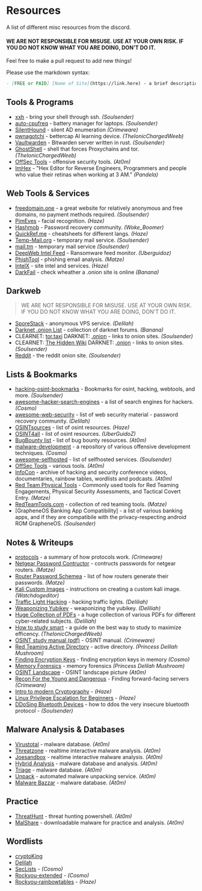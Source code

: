 # Resources
A list of different misc resources from the discord.

#### WE ARE NOT RESPONSIBLE FOR MISUSE. USE AT YOUR OWN RISK. IF YOU DO NOT KNOW WHAT YOU ARE DOING, DON'T DO IT.

Feel free to make a pull request to add new things!

Please use the markdown syntax:
```md
- [FREE or PAID] [Name of Site](https://link.here) - a brief description. *(Your Username)*
```

## Tools & Programs
- [xxh](https://github.com/xxh/xxh) - bring your shell through ssh. *(Soulsender)*
- [auto-cpufreq](https://github.com/AdnanHodzic/auto-cpufreq) - battery manager for laptops. *(Soulsender)*
- [SilentHound](https://github.com/layer8secure/SilentHound.git) - silent AD enumeration *(Crimeware)*
- [pwnagotchi](https://github.com/DrSchottky/pwnagotchi/releases) - bettercap AI learning device. *(TheIonicChargedWeeb)*
- [Vaultwarden](https://github.com/dani-garcia/vaultwarden) - Bitwarden server written in rust. *(Soulsender)*
- [GhostShell](https://github.com/S12cybersecurity/GhostShell) - shell that forces Proxychains and tor. *(TheIonicChargedWeeb)*
- [OffSec Tools](https://offsec.tools/) - offensive security tools. *(At0m)*
- [ImHex](https://github.com/WerWolv/ImHex) - "Hex Editor for Reverse Engineers, Programmers and people who value their retinas when working at 3 AM." *(Pandela)*

## Web Tools & Services
- [freedomain.one](https://freedomain.one/) - a great website for relatively anonymous and free domains, no payment methods required. *(Soulsender)*
- [PimEyes](https://pimeyes.com/en) - facial recognition. *(Haze)*
- [Hashmob](https://hashmob.net/resources/hashmob) - Password recovery community. *(Woke_Boomer)*
- [QuickRef.me](https://quickref.me/) - cheatsheets for different langs. *(Haze)*
- [Temp-Mail.org](https://temp-mail.org/) - temporary mail service. *(Soulsender)*
- [mail.tm](https://mail.tm/en/) - temporary mail service *(Soulsender)*
- [DeepWeb Intel Feed](https://darkfeed.io/) - Ransomware feed monitor. *(Uberguidoz)*
- [PhishTool](https://www.phishtool.com/) - phishing email analysis. *(Matze)*
- [IntelX](https://intelx.io/tools) - site intel and services. *(Haze)*
- [DarkFail](https://dark.fail/) - check wheather a .onion site is online *(Banana)*

## Darkweb
> WE ARE NOT RESPONSIBLE FOR MISUSE. USE AT YOUR OWN RISK. IF YOU DO NOT KNOW WHAT YOU ARE DOING, DON'T DO IT.
- [SporeStack](https://sporestack.com/) - anonymous VPS service. *(Delilah)*
- [Darknet .onion List](https://darknet.fail/) - collection of darknet forums. *(Banana)*
- CLEARNET: [tor.taxi](https://tor.taxi/) DARKNET: [.onion](http://tortaxi2dev6xjwbaydqzla77rrnth7yn2oqzjfmiuwn5h6vsk2a4syd.onion) - links to onion sites. *(Soulsender)*
- CLEARNET: [The Hidden Wiki](https://thehiddenwiki.org/) DARKNET: [.onion](http://6nhmgdpnyoljh5uzr5kwlatx2u3diou4ldeommfxjz3wkhalzgjqxzqd.onion/) - links to onion sites. *(Soulsender)*
- [Reddit](http://www.reddittorjg6rue252oqsxryoxengawnmo46qy4kyii5wtqnwfj4ooad.onion/) - the reddit onion site. *(Soulsender)*

## Lists & Bookmarks
- [hacking-osint-bookmarks](https://github.com/Soulsender/hacking-osint-bookmarks) - Bookmarks for osint, hacking, webtools, and more. *(Soulsender)*
- [awesome-hacker-search-engines](https://github.com/edoardottt/awesome-hacker-search-engines) - a list of search engines for hackers. *(Cosmo)*
- [awesome-web-security](https://github.com/MiladMSFT/ThreatHunt) - list of web security material - password recovery community. *(Delilah)*
- [OSINTsources](https://github.com/awareseven/OSINTsources) - list of osint resources. *(Haze)*
- [OSINT4all](https://start.me/p/L1rEYQ/osint4all) - list of osint resources. *(UberGuidoZ)*
- [BugBounty list](https://twitter.com/atomiczsec/status/1573430023604031488?s=46&t=kE8r4UXbHRYZgTTh4pmI-w) - list of bug bounty resources. *(At0m)*
- [malware-development](https://github.com/CosmodiumCS/Malware-Development) - a repository of various offensive development techniques. *(Cosmo)*
- [awesome-selfhosted](https://github.com/awesome-selfhosted/awesome-selfhosted) - list of selfhosted services. *(Soulsender)*
- [OffSec Tools](https://offsec.tools/) - various tools. *(At0m)*
- [InfoCon](https://infocon.org/) - archive of hacking and security conference videos, documentaries, rainbow tables, wordlists and podcasts. *(At0m)*
- [Red Team Physical Tools](https://github.com/DavidProbinsky/RedTeam-Physical-Tools) - Commonly used tools for Red Teaming Engagements, Physical Security Assessments, and Tactical Covert Entry. *(Matze)*
- [RedTeamTools.com](https://www.redteamtools.com/) - collection of red teaming tools. *(Matze)*
- [GrapheneOS Banking App Compatibility] - a list of various banking apps, and if they are compatibile with the privacy-respecting android ROM GrapheneOS. *(Soulsender)*

## Notes & Writeups
- [protocols](https://github.com/netspooky/protocols/tree/main/broadcast_brujeria) - a summary of how protocols work. *(Crimeware)*
- [Netgear Password Contructor](https://github.com/redsquirrel7/Netgear-Password-Constructinator) - contructs passwords for netgear routers. *(Matze)*
- [Router Password Schemea](https://forums.hak5.org/topic/39403-table-of-wifi-password-standards/) - list of how routers generate their passwords. *(Matze)*
- [Kali Custom Images](https://www.kali.org/docs/development/live-build-a-custom-kali-iso/) - instructions on creating a custom kali image. *(Watchdogeditor)* 
- [Traffic Light Hacking](https://twitter.com/hetmehtaa/status/1617856763193352195) - hacking traffic lights. *(Deliliah)*
- [Weaponizing Yubikey](https://www.blackhillsinfosec.com/how-to-weaponize-the-yubikey/) - weaponizing the yubikey. *(Deliliah)*
- [Huge Collection of PDFs](https://mega.nz/folder/Ikl2TAAD#urHrrA_fqdMs0uxSlUKPZA) - a huge collection of various PDFs for different cyber-related subjects. *(Deliliah)*
- [How to study smart](https://youtu.be/IlU-zDU6aQ0) - a guide on the best way to study to maximize efficency. *(TheIonicChargedWeeb)*
- [OSINT study manual (pdf)](https://cdn.discordapp.com/attachments/1016199552157614090/1052590563997778061/mcafee-institute-osint-study-manual.pdf) - OSINT manual. *(Crimeware)*
- [Red Teaming Active Directory](https://h4ms1k.github.io/Red_Team_Active_Directory/#) - active directory. *(Princess Delilah Mushroom)*
- [Finding Encryption Keys](https://diyinfosec.medium.com/scanning-memory-for-fek-e17ca3db09c9) - finding encryption keys in memory *(Cosmo)*
- [Memory Forensics](https://eforensicsmag.com/an-introduction-to-memory-forensics-windows-process-internals-by-joseph-moronwi/) - memory forensics *(Princess Delilah Mushroom)*
- [OSINT Landscape](https://cdn.discordapp.com/attachments/885271058050068480/891455958159597598/image0.png) - OSINT landscape picture *(At0m)*
- [Recon For the Young and Dangerous](https://github.com/CosmodiumCS/resources/blob/main/Notes/recon-for-the-young-and-dangerous.md) - Finding forward-facing servers *(Crimeware)*
- [Intro to modern Cryptography](https://cseweb.ucsd.edu/~mihir/papers/br-book.pdf) - *(Haze)*
- [Linux Privilege Escalation for Beginners](https://www.youtube.com/watch?v=ZTnwg3qCdVM) - *(Haze)*
- [DDoSing Bluetooth Devices](https://privsec.dev/posts/android/banking-applications-compatibility-with-grapheneos/) - how to ddos the very insecure bluetooth protocol - *(Soulsender)*

## Malware Analysis & Databases
- [Virustotal](https://www.virustotal.com/gui/home/upload) - malware database. *(At0m)*
- [Threatzone](https://threat.zone/) - realtime interactive malware analysis. *(At0m)*
- [Joesandbox](https://www.joesandbox.com/#windows) - realtime interactive malware analysis. *(At0m)*
- [Hybrid Analysis](https://hybrid-analysis.com/) - malware database and analysis. *(At0m)*
- [Triage](https://tria.ge/) - malware database. *(At0m)*
- [Unpack](https://www.unpac.me/#/) - automated malware unpacking service. *(At0m)*
- [Malware Bazzar](https://bazaar.abuse.ch/browse/) - malware database. *(At0m)*

## Practice
- [ThreatHunt](https://github.com/MiladMSFT/ThreatHunt) - threat hunting powershell. *(At0m)*
- [MalShare](https://malshare.com/index.php) - downloadable malware for practice and analysis. *(At0m)*

## Wordlists
- [cryptoKing](https://securityplayground.pw/TheBigList.zip)
- [Delilah](https://h.acker.is/74gb-wordlist-released-princesspi7-4/)
- [SecLists](https://github.com/danielmiessler/SecLists) - *(Cosmo)*
- [Rockyou-extended](https://mega.nz/folder/aDpmxCiD#f_pSJ0vV698-Ev1mbyYNAQ) - *(Cosmo)*
- [Rockyou-rainbowtables](https://mega.nz/folder/ys8VyY5T#kZsRbSZCL9WS4T3GEoPo6g) - *(Haze)*

